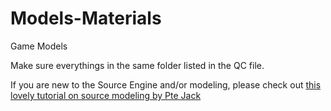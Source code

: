 # Models-Materials
Game Models

Make sure everythings in the same folder listed in the QC file.

If you are new to the Source Engine and/or modeling, please check out [this lovely tutorial on source modeling by Pte Jack](https://steamcommunity.com/sharedfiles/filedetails/?id=245723825)
